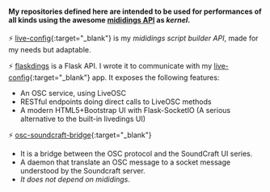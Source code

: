 #### My repositories defined here are intended to be used for performances of all kinds using the awesome [mididings API](https://github.com/mididings/mididings) as *kernel*.

⚡ [live-config](https://github.com/stefets/live-config){:target="_blank"}  is my *mididings script builder API*, made for my needs but adaptable.

⚡ [flaskdings](https://github.com/stefets/flaskdings) is a Flask API. I wrote it to communicate with my [live-config](https://github.com/stefets/live-config){:target="_blank"}  app. It exposes the following features:
* An OSC service, using LiveOSC
* RESTful endpoints doing direct calls to LiveOSC methods
* A modern HTML5+Bootstrap UI with Flask-SocketIO (A serious alternative to the built-in livedings UI)

⚡ [osc-soundcraft-bridge](https://github.com/stefets/osc-soundcraft-bridge){:target="_blank"}  
* It is a bridge between the OSC protocol and the SoundCraft UI series. 
* A daemon that translate an OSC message to a socket message understood by the Soundcraft server.
* *It does not depend on mididings*. 